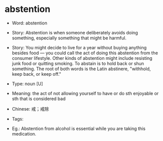 # abstention

- Word: abstention
- Story: Abstention is when someone deliberately avoids doing something, especially something that might be harmful.
- Story: You might decide to live for a year without buying anything besides food — you could call the act of doing this abstention from the consumer lifestyle. Other kinds of abstention might include resisting junk food or quitting smoking. To abstain is to hold back or shun something. The root of both words is the Latin abstinere, "withhold, keep back, or keep off."

- Type: noun [U]
- Meaning: the act of not allowing yourself to have or do sth enjoyable or sth that is considered bad
- Chinese: 戒；戒除
- Tags: 
- Eg.: Abstention from alcohol is essential while you are taking this medication.

